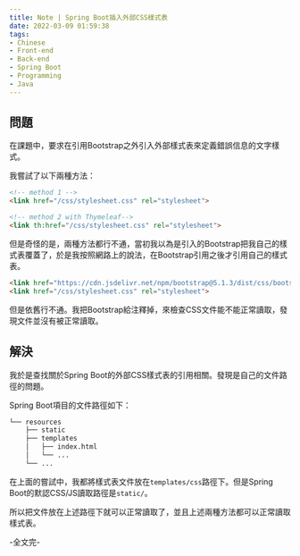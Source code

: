 ```yaml
---
title: Note | Spring Boot插入外部CSS樣式表
date: 2022-03-09 01:59:38
tags:
- Chinese
- Front-end
- Back-end
- Spring Boot
- Programming
- Java
---
```


## 問題

在課題中，要求在引用Bootstrap之外引入外部樣式表來定義錯誤信息的文字樣式。

我嘗試了以下兩種方法：
```html
<!-- method 1 -->
<link href="/css/stylesheet.css" rel="stylesheet">

<!-- method 2 with Thymeleaf-->
<link th:href="/css/stylesheet.css" rel="stylesheet">
```

但是奇怪的是，兩種方法都行不通，當初我以為是引入的Bootstrap把我自己的樣式表覆蓋了，於是我按照網路上的說法，在Bootstrap引用之後才引用自己的樣式表。

```html
<link href="https://cdn.jsdelivr.net/npm/bootstrap@5.1.3/dist/css/bootstrap.min.css" rel="stylesheet" integrity="sha384-1BmE4kWBq78iYhFldvKuhfTAU6auU8tT94WrHftjDbrCEXSU1oBoqyl2QvZ6jIW3" crossorigin="anonymous">
<link href="/css/stylesheet.css" rel="stylesheet">
```

但是依舊行不通。我把Bootstrap給注釋掉，來檢查CSS文件能不能正常讀取，發現文件並沒有被正常讀取。

## 解決

我於是查找關於Spring Boot的外部CSS樣式表的引用相關。發現是自己的文件路徑的問題。

Spring Boot項目的文件路徑如下：

```markdown
└── resources
    ├── static
    ├── templates
    │   ├── index.html
    │   └── ... 
    └── ...
```

在上面的嘗試中，我都將樣式表文件放在`templates/css`路徑下。但是Spring Boot的默認CSS/JS讀取路徑是`static/`。

所以把文件放在上述路徑下就可以正常讀取了，並且上述兩種方法都可以正常讀取樣式表。
<br>

-全文完-